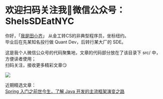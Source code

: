 # 欢迎扫码关注我👏微信公众号：SheIsSDEatNYC


你好，「<a href="http://mp.weixin.qq.com/s?__biz=MzU5NzMzNDkxNw==&mid=100000004&idx=1&sn=deba57882f376ecfbd6582273ebc5b3a&chksm=7e544fee4923c6f89e5b16cf15cfb083124f38349a084bc75407f81d20bfdeb6210d3aa2a10d#rd">我是田小齐</a>」
从金工转CS的非典型程序员，坐标纽约。    
毕业后在先某知名投行做 Quant Dev，后转行某大厂的 SDE。

这是我个人微信公众号的代码聚集地，文章的代码部分放在了该目录下 src/ 中，方便读者使用；  
扫码关注，接收更多精彩文章:smirk: 


![](https://github.com/huiqit/Pictures/blob/master/%E5%85%AC%E4%BC%97%E5%8F%B7%E4%BA%8C%E7%BB%B4%E7%A0%81.jpg)
 

近期精选文章：  
<a href="http://mp.weixin.qq.com/s?__biz=MzU5NzMzNDkxNw==&mid=100000157&idx=1&sn=6635b0d42c67782ba8668ae2f8ff4eed&chksm=7e544f774923c6610150595afaa1190c91e85cbabde65de02583870dd54d3c4b312d8b717338#rd">Spring 入门之前世今生，了解 Java 开发的主流框架演变之路</a>




